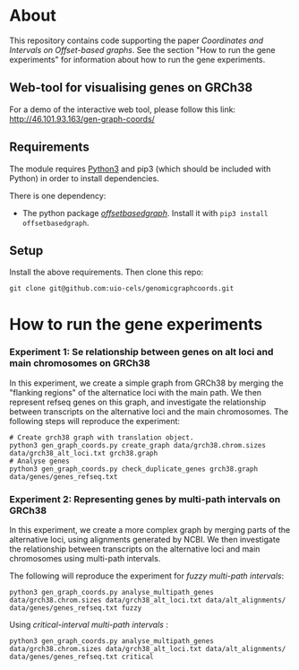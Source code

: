 # About
This repository contains code supporting the paper _Coordinates and Intervals on Offset-based graphs_.
See the section "How to run the gene experiments" for information about how to run the gene experiments.

## Web-tool for visualising genes on GRCh38

For a demo of the interactive web tool, please follow this link:  http://46.101.93.163/gen-graph-coords/

## Requirements
The module requires [Python3](https://www.python.org/downloads/) and pip3 (which should be included with Python) in order to install dependencies.

There is one dependency:
* The python package [_offsetbasedgraph_](https://github.com/uio-cels/OffsetBasedGraph). Install it with `pip3 install offsetbasedgraph`.

## Setup
Install the above requirements. Then clone this repo:

```
git clone git@github.com:uio-cels/genomicgraphcoords.git
```

# How to run the gene experiments

### Experiment 1: Se relationship between genes on alt loci and main chromosomes on GRCh38
In this experiment, we create a simple graph from GRCh38 by
merging the "flanking regions" of the alternatice loci with the main path.
We then represent refseq genes on this graph, and investigate the relationship between transcripts on the alternative loci and the main chromosomes.
The following steps will reproduce the experiment:

```
# Create grch38 graph with translation object.
python3 gen_graph_coords.py create_graph data/grch38.chrom.sizes data/grch38_alt_loci.txt grch38.graph
# Analyse genes
python3 gen_graph_coords.py check_duplicate_genes grch38.graph data/genes/genes_refseq.txt
```

### Experiment 2: Representing genes by multi-path intervals on GRCh38
In this experiment, we create a more complex graph by merging parts of the alternative loci, using alignments generated by NCBI. We then investigate the relationship between transcripts on the alternative loci and main chromosomes using multi-path intervals.

The following will reproduce the experiment for *fuzzy multi-path intervals*:

```
python3 gen_graph_coords.py analyse_multipath_genes data/grch38.chrom.sizes data/grch38_alt_loci.txt data/alt_alignments/ data/genes/genes_refseq.txt fuzzy
```

Using *critical-interval multi-path intervals* :
```
python3 gen_graph_coords.py analyse_multipath_genes data/grch38.chrom.sizes data/grch38_alt_loci.txt data/alt_alignments/ data/genes/genes_refseq.txt critical
```

